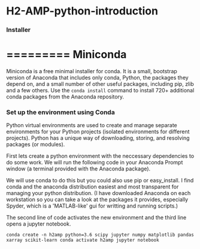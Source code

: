 # H2-AMP-python-introduction

### Installer 

=========
Miniconda
=========

Miniconda is a free minimal installer for conda. It is a small, bootstrap
version of Anaconda that includes only conda, Python, the packages they depend
on, and a small number of other useful packages, including pip, zlib and a
few others. Use the ``conda install`` command to install 720+ additional conda
packages from the Anaconda repository.


### Set up the environment using Conda

Python virtual environments are used to create and manage separate environments 
for your Python projects (isolated environments for different projects). 
Python has a unique way of downloading, storing, and resolving packages (or modules).

First lets create a python environment with the neccessary dependencies to do some work. 
We will run the following code in your Anaconda Prompt window (a terminal provided with the Anaconda package).

We will use conda to do this but you could also use pip or easy_install. 
I find conda and the anaconda distribution easiest and most transparent for managing your python distribution.
(I have downloaded Anaconda on each workstation so you can take a look at the packages it provides, especially Spyder, which is a 'MATLAB-like' gui for writting and running scripts.)

The second line of code activates the new environment and the third line opens a jupyter notebook.

``conda create -n h2amp python=3.6 scipy jupyter numpy matplotlib pandas xarray scikit-learn conda activate h2amp jupyter notebook``